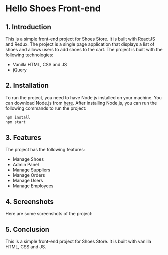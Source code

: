 # Hello Shoes Front-end
## 1. Introduction
This is a simple front-end project for Shoes Store. It is built with ReactJS and Redux. The project is a single page application that displays a list of shoes and allows users to add shoes to the cart. The project is built with the following technologies:
- Vanilla HTML, CSS and JS
- jQuery

## 2. Installation
To run the project, you need to have Node.js installed on your machine. You can download Node.js from [here](https://nodejs.org/). After installing Node.js, you can run the following commands to run the project:
```bash
npm install
npm start
```

## 3. Features
The project has the following features:
- Manage Shoes
- Admin Panel
- Manage Suppliers
- Manage Orders
- Manage Users
- Manage Employees

## 4. Screenshots
Here are some screenshots of the project:


## 5. Conclusion
This is a simple front-end project for Shoes Store. It is built with vanilla HTML, CSS and JS.